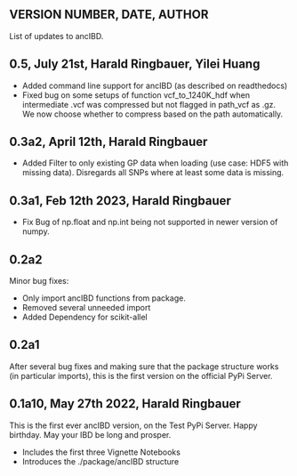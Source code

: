 ## VERSION NUMBER, DATE, AUTHOR
List of updates to ancIBD.

## 0.5, July 21st, Harald Ringbauer, Yilei Huang
- Added command line support for ancIBD (as described on readthedocs)
- Fixed bug on some setups of function vcf_to_1240K_hdf when intermediate .vcf was compressed but not flagged in path_vcf as .gz. We now choose whether to compress based on the path automatically. 

## 0.3a2, April 12th, Harald Ringbauer
- Added Filter to only existing GP data when loading (use case: HDF5 with missing data). Disregards all SNPs where at least some data is missing.

## 0.3a1, Feb 12th 2023, Harald Ringbauer
- Fix Bug of np.float and np.int being not supported in newer version of numpy.

## 0.2a2
Minor bug fixes:
- Only import ancIBD functions from package.
- Removed several unneeded import
- Added Dependency for scikit-allel

## 0.2a1
After several bug fixes and making sure that the package structure works (in particular imports), this is the first version on the official PyPi Server.

## 0.1a10, May 27th 2022, Harald Ringbauer
This is the first ever ancIBD version, on the Test PyPi Server. Happy birthday. May your IBD be long and prosper.
- Includes the first three Vignette Notebooks
- Introduces the ./package/ancIBD structure